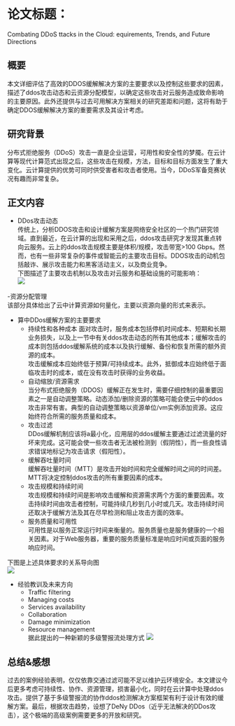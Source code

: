 # 论文标题：
Combating DDoS ttacks in the Cloud: equirements, Trends, and Future Directions  
    
    
## 概要  
本文详细评估了高效的DDOS缓解解决方案的主要要求以及控制这些要求的因素，描述了ddos攻击动态和云资源分配模型，以确定这些攻击对云服务造成致命影响的主要原因。此外还提供与过去可用解决方案相关的研究差距和问题，这将有助于确定DDOS缓解解决方案的重要需求及其设计考虑。
    
  
## 研究背景  
分布式拒绝服务（DDoS）攻击一直是企业运营，可用性和安全性的梦魇。在云计算等现代计算范式出现之后，这些攻击在规模，方法，目标和目标方面发生了重大变化。云计算提供的优势可同时供受害者和攻击者使用。当今，DDoS军备竞赛状况有趣而非常复杂。  
  
## 正文内容  
+ DDos攻击动态  
传统上，分析DDOS攻击和设计缓解方案是网络安全社区的一个热门研究领域。直到最近，在云计算的出现和采用之后，ddos攻击研究才发现其重点转向云服务。云上的ddos攻击规模主要是体积/规模，攻击带宽>100 Gbps。然而，也有一些非常复杂的事件或智能云的主要攻击目标。DDOS攻击的动机包括敲诈、展示攻击能力和黑客活动主义，以及商业竞争。  
下图描述了主要攻击机制以及攻击对云服务和基础设施的可能影响：  
![](P1)  
    
-资源分配管理  
该部分具体给出了云中计算资源如何量化，主要以资源向量的形式来表示。  

+ 算中DDos缓解方案的主要要求  
    - 持续性和各种成本
面对攻击时，服务成本包括停机时间成本、短期和长期业务损失，以及上一节中有关ddos攻击动态的所有其他成本；缓解攻击的成本则包括ddos缓解系统的成本以及执行缓解、备份和恢复所需的额外资源的成本。  
攻击缓解成本应始终低于预算/可持续成本。此外，抵御成本应始终低于面临攻击时的成本，或在没有攻击时获得的业务收益。  
    - 自动缩放/资源需求  
当分布式拒绝服务（DDOS）缓解正在发生时，需要仔细控制的最重要因素之一是自动调整策略。动态添加/删除资源的策略可能会使云中的ddos攻击非常有害。典型的自动调整策略以资源单位/vm实例添加资源。这应始终符合所需的服务质量和成本。  
    + 攻击过滤  
DDos缓解机制应该将a最小化，应用层的ddos缓解主要通过过滤流量的好坏来完成。这可能会使一些攻击者无法被检测到（假阴性），而一些良性请求错误地标记为攻击请求（假阳性）。  
    + 缓解吞吐量时间  
缓解吞吐量时间（MTT）是攻击开始时间和完全缓解时间之间的时间差。MTT将决定控制ddos攻击的所有重要因素的成本。  
    + 攻击规模和持续时间  
攻击规模和持续时间是影响攻击缓解和资源需求两个方面的重要因素。攻击持续时间由攻击者控制，可能持续几秒到几小时或几天。攻击持续时间还取决于缓解方法及其在尽早检测和阻止攻击方面的效率。  
    - 服务质量和可用性  
可用性是以服务正常运行时间来衡量的。服务质量也是服务健康的一个相关因素。对于Web服务器，重要的服务质量标准是响应时间或页面的服务响应时间。  
  
下图是上述具体要求的关系导向图  
![](P3)
- 经验教训及未来方向  
    + Traffic filtering  
    - Managing costs  
    + Services availability  
    + Collaboration  
    - Damage minimization  
    - Resource management  
据此提出的一种新颖的多级警报流处理方式
![](P2)
  
## 总结&感想  
过去的案例经验表明，仅仅依靠交通过滤可能不足以维护云环境安全。本文建议今后更多考虑可持续性、协作、资源管理，损害最小化，同时在云计算中处理ddos攻击。提供了基于多级警报流的协作ddos检测解决方案框架有利于设计有效的缓解方案。最后，根据攻击趋势，设想了DeNy DDos（近乎无法解决的DDos攻击），这个极端的高级案例需要更多的开放和研究。
